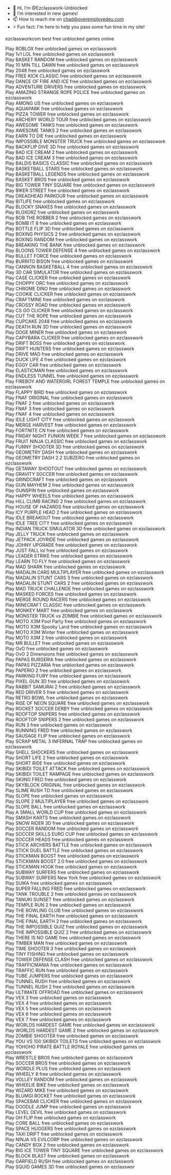 - 👋 Hi, I’m @Ezclasswork-Unblocked
- 👀 I’m interested in new games!
- 📫 How to reach me on chad@overemployedeu.com
- ⚡ Fun fact: I'm here to help you pass some fun time in my site!

ezclassworkcom best free unblocked games online

Play ROBLOX  free unblocked games on ezclasswork<br/>
Play 1v1 LOL  free unblocked games on ezclasswork<br/>
Play BASKET RANDOM  free unblocked games on ezclasswork<br/>
Play 10 MIN TILL DAWN  free unblocked games on ezclasswork<br/>
Play 2048  free unblocked games on ezclasswork<br/>
Play FREE KICK CLASSIC  free unblocked games on ezclasswork<br/>
Play DANCE OF FIRE AND ICE  free unblocked games on ezclasswork<br/>
Play ADVENTURE DRIVERS  free unblocked games on ezclasswork<br/>
Play AMAZING STRANGE ROPE POLICE  free unblocked games on ezclasswork<br/>
Play AMONG US  free unblocked games on ezclasswork<br/>
Play AQUAPARK  free unblocked games on ezclasswork<br/>
Play PIZZA TOWER  free unblocked games on ezclasswork<br/>
Play ARCHERY WORLD TOUR  free unblocked games on ezclasswork<br/>
Play AWESOME TANKS  free unblocked games on ezclasswork<br/>
Play AWESOME TANKS 2  free unblocked games on ezclasswork<br/>
Play EARN TO DIE  free unblocked games on ezclasswork<br/>
Play IMPOSSIBLE MONSTER TRUCK  free unblocked games on ezclasswork<br/>
Play BACKFLIP DIVE 3D  free unblocked games on ezclasswork<br/>
Play BAD ICE CREAM 2  free unblocked games on ezclasswork<br/>
Play BAD ICE CREAM 3  free unblocked games on ezclasswork<br/>
Play BALDIS BASICS CLASSIC  free unblocked games on ezclasswork<br/>
Play BASKETBALL STARS  free unblocked games on ezclasswork<br/>
Play BASKETBALL LEGENDS  free unblocked games on ezclasswork<br/>
Play BASKET BROS  free unblocked games on ezclasswork<br/>
Play BIG TOWER TINY SQUARE  free unblocked games on ezclasswork<br/>
Play BIKER STREET  free unblocked games on ezclasswork<br/>
Play DREADHEAD PARKOUR  free unblocked games on ezclasswork<br/>
Play BITLIFE  free unblocked games on ezclasswork<br/>
Play BLOCKY SNAKES  free unblocked games on ezclasswork<br/>
Play BLOXORZ  free unblocked games on ezclasswork<br/>
Play BOB THE ROBBER 2  free unblocked games on ezclasswork<br/>
Play BOMB IT 8  free unblocked games on ezclasswork<br/>
Play BOTTLE FLIP 3D  free unblocked games on ezclasswork<br/>
Play BOXING PHYSICS 2  free unblocked games on ezclasswork<br/>
Play BOXING RANDOM  free unblocked games on ezclasswork<br/>
Play BREAKING THE BANK  free unblocked games on ezclasswork<br/>
Play BLOONS TOWER DEFENSE 4  free unblocked games on ezclasswork<br/>
Play BULLET FORCE  free unblocked games on ezclasswork<br/>
Play BURRITO BISON  free unblocked games on ezclasswork<br/>
Play CANNON BASKETBALL 4  free unblocked games on ezclasswork<br/>
Play 3D CAR SIMULATOR  free unblocked games on ezclasswork<br/>
Play CASE CLICKER  free unblocked games on ezclasswork<br/>
Play CHOPPY ORC  free unblocked games on ezclasswork<br/>
Play CHROME DINO  free unblocked games on ezclasswork<br/>
Play COOKIE CLICKER  free unblocked games on ezclasswork<br/>
Play CRAFTMINE  free unblocked games on ezclasswork<br/>
Play CROSSY ROAD  free unblocked games on ezclasswork<br/>
Play CS GO CLICKER  free unblocked games on ezclasswork<br/>
Play CUT THE ROPE  free unblocked games on ezclasswork<br/>
Play CUPCAKE 2048  free unblocked games on ezclasswork<br/>
Play DEATH RUN 3D  free unblocked games on ezclasswork<br/>
Play DOGE MINER  free unblocked games on ezclasswork<br/>
Play CAPYBARA CLICKER  free unblocked games on ezclasswork<br/>
Play DRIFT BOSS  free unblocked games on ezclasswork<br/>
Play DRIFT HUNTERS  free unblocked games on ezclasswork<br/>
Play DRIVE MAD  free unblocked games on ezclasswork<br/>
Play DUCK LIFE 4  free unblocked games on ezclasswork<br/>
Play EGGY CAR  free unblocked games on ezclasswork<br/>
Play ELASTICMAN  free unblocked games on ezclasswork<br/>
Play ENDLESS TUNNEL  free unblocked games on ezclasswork<br/>
Play FIREBOY AND WATERGIRL FOREST TEMPLE  free unblocked games on ezclasswork<br/>
Play FLAPPY BIRD  free unblocked games on ezclasswork<br/>
Play FNAF ORIGINAL  free unblocked games on ezclasswork<br/>
Play FNAF 2  free unblocked games on ezclasswork<br/>
Play FNAF 3  free unblocked games on ezclasswork<br/>
Play FNAF 4  free unblocked games on ezclasswork<br/>
Play IDLE LIGHT CITY  free unblocked games on ezclasswork<br/>
Play MERGE HARVEST  free unblocked games on ezclasswork<br/>
Play FORTNITE CN  free unblocked games on ezclasswork<br/>
Play FRIDAY NIGHT FUNKIN WEEK 7  free unblocked games on ezclasswork<br/>
Play FRUIT NINJA CLASSIC  free unblocked games on ezclasswork<br/>
Play FUNNY SHOOTER 3D  free unblocked games on ezclasswork<br/>
Play GEOMETRY DASH  free unblocked games on ezclasswork<br/>
Play GEOMETRY DASH 2.2 SUBZERO  free unblocked games on ezclasswork<br/>
Play GETAWAY SHOOTOUT  free unblocked games on ezclasswork<br/>
Play GRAVITY SOCCER  free unblocked games on ezclasswork<br/>
Play GRINDCRAFT  free unblocked games on ezclasswork<br/>
Play GUN MAYHEM 2  free unblocked games on ezclasswork<br/>
Play GUNSPIN  free unblocked games on ezclasswork<br/>
Play HAPPY WHEELS  free unblocked games on ezclasswork<br/>
Play HILL CLIMB RACING 2  free unblocked games on ezclasswork<br/>
Play HOUSE OF HAZARDS  free unblocked games on ezclasswork<br/>
Play ICY PURPLE HEAD 2  free unblocked games on ezclasswork<br/>
Play IDLE BREAKOUT  free unblocked games on ezclasswork<br/>
Play IDLE TREE CITY  free unblocked games on ezclasswork<br/>
Play INDIAN TRUCK SIMULATOR 3D  free unblocked games on ezclasswork<br/>
Play JELLY TRUCK  free unblocked games on ezclasswork<br/>
Play JETPACK JOYRIDE  free unblocked games on ezclasswork<br/>
Play JOHNY UPGRADE  free unblocked games on ezclasswork<br/>
Play JUST FALL lol  free unblocked games on ezclasswork<br/>
Play LEADER STRIKE  free unblocked games on ezclasswork<br/>
Play LEARN TO FLY  free unblocked games on ezclasswork<br/>
Play MAD SHARK  free unblocked games on ezclasswork<br/>
Play MADALIN CARS MULTIPLAYER  free unblocked games on ezclasswork<br/>
Play MADALIN STUNT CARS 3  free unblocked games on ezclasswork<br/>
Play MADALIN STUNT CARS 2  free unblocked games on ezclasswork<br/>
Play MAD TRUCK CHALLENGE  free unblocked games on ezclasswork<br/>
Play MASKED FORCES  free unblocked games on ezclasswork<br/>
Play MERGE ROUND RACERS  free unblocked games on ezclasswork<br/>
Play MINECRAFT CLASSIC  free unblocked games on ezclasswork<br/>
Play MONKEY MART  free unblocked games on ezclasswork<br/>
Play MONSTER TRUCK vs ZOMBIE  free unblocked games on ezclasswork<br/>
Play MOTO X3M Pool Party  free unblocked games on ezclasswork<br/>
Play MOTO X3M Spooky Land  free unblocked games on ezclasswork<br/>
Play MOTO X3M Winter  free unblocked games on ezclasswork<br/>
Play MOTO X3M 2  free unblocked games on ezclasswork<br/>
Play MR BULLET  free unblocked games on ezclasswork<br/>
Play OvO  free unblocked games on ezclasswork<br/>
Play OvO 2 Dimensions  free unblocked games on ezclasswork<br/>
Play PAPAS BURGERIA  free unblocked games on ezclasswork<br/>
Play PAPAS PIZZARIA  free unblocked games on ezclasswork<br/>
Play PAPERIO 2  free unblocked games on ezclasswork<br/>
Play PARKING FURY  free unblocked games on ezclasswork<br/>
Play PIXEL GUN 3D  free unblocked games on ezclasswork<br/>
Play RABBIT SAMURAI 2  free unblocked games on ezclasswork<br/>
Play RED DRIVER 5  free unblocked games on ezclasswork<br/>
Play RETRO BOWL  free unblocked games on ezclasswork<br/>
Play RISE OF NEON SQUARE  free unblocked games on ezclasswork<br/>
Play ROCKET SOCCER DERBY  free unblocked games on ezclasswork<br/>
Play ROOFTOP SNIPERS  free unblocked games on ezclasswork<br/>
Play ROOFTOP SNIPERS 2  free unblocked games on ezclasswork<br/>
Play RUN 3  free unblocked games on ezclasswork<br/>
Play RUNNING FRED  free unblocked games on ezclasswork<br/>
Play SAUSAGE FLIP  free unblocked games on ezclasswork<br/>
Play SCRAP METAL 3 INFERNAL TRAP  free unblocked games on ezclasswork<br/>
Play SHELL SHOCKERS  free unblocked games on ezclasswork<br/>
Play SHORT LIFE 2  free unblocked games on ezclasswork<br/>
Play SHORT RIDE  free unblocked games on ezclasswork<br/>
Play SKIBIDI TOILET ATTACK  free unblocked games on ezclasswork<br/>
Play SKIBIDI TOILET RAMPAGE  free unblocked games on ezclasswork<br/>
Play SKIING FRED  free unblocked games on ezclasswork<br/>
Play SKYBLOCK ORIGINAL  free unblocked games on ezclasswork<br/>
Play SLIME RUSH TD  free unblocked games on ezclasswork<br/>
Play SLOPE  free unblocked games on ezclasswork<br/>
Play SLOPE 2 MULTIPLAYER  free unblocked games on ezclasswork<br/>
Play SLOPE BALL  free unblocked games on ezclasswork<br/>
Play A SMALL WORLD CUP  free unblocked games on ezclasswork<br/>
Play SMASH KARTS  free unblocked games on ezclasswork<br/>
Play SNOW RIDER 3D  free unblocked games on ezclasswork<br/>
Play SOCCER RANDOM  free unblocked games on ezclasswork<br/>
Play SOCCER SKILLS EURO CUP  free unblocked games on ezclasswork<br/>
Play SOCCER HEADS  free unblocked games on ezclasswork<br/>
Play STICK ARCHERS BATTLE  free unblocked games on ezclasswork<br/>
Play STICK DUEL BATTLE  free unblocked games on ezclasswork<br/>
Play STICKMAN BOOST  free unblocked games on ezclasswork<br/>
Play STICKMAN BOOST 2.0  free unblocked games on ezclasswork<br/>
Play STICKMAN HOOK  free unblocked games on ezclasswork<br/>
Play SUBWAY SURFERS  free unblocked games on ezclasswork<br/>
Play SUBWAY SURFERS New York  free unblocked games on ezclasswork<br/>
Play SUIKA  free unblocked games on ezclasswork<br/>
Play SUPER FALLING FRED  free unblocked games on ezclasswork<br/>
Play TANK TROUBLE 2  free unblocked games on ezclasswork<br/>
Play TANUKI SUNSET  free unblocked games on ezclasswork<br/>
Play TEMPLE RUN 2  free unblocked games on ezclasswork<br/>
Play THE BOWLING CLUB  free unblocked games on ezclasswork<br/>
Play THE FINAL EARTH  free unblocked games on ezclasswork<br/>
Play THE FINAL EARTH 2  free unblocked games on ezclasswork<br/>
Play THE IMPOSSIBLE QUIZ  free unblocked games on ezclasswork<br/>
Play THE IMPOSSIBLE QUIZ 2  free unblocked games on ezclasswork<br/>
Play THERE IS NO GAME  free unblocked games on ezclasswork<br/>
Play TIMBER MAN  free unblocked games on ezclasswork<br/>
Play TIME SHOOTER 3  free unblocked games on ezclasswork<br/>
Play TINY FISHING  free unblocked games on ezclasswork<br/>
Play TOWER DEFENSE CLASH  free unblocked games on ezclasswork<br/>
Play TRAFFICMANIA  free unblocked games on ezclasswork<br/>
Play TRAFFIC RUN  free unblocked games on ezclasswork<br/>
Play TUBE JUMPERS  free unblocked games on ezclasswork<br/>
Play TUNNEL RUSH  free unblocked games on ezclasswork<br/>
Play TUNNEL RUSH 2  free unblocked games on ezclasswork<br/>
Play ULTIMATE OFFROAD  free unblocked games on ezclasswork<br/>
Play VEX 3  free unblocked games on ezclasswork<br/>
Play VEX 4  free unblocked games on ezclasswork<br/>
Play VEX 5  free unblocked games on ezclasswork<br/>
Play VEX 6  free unblocked games on ezclasswork<br/>
Play VEX 7  free unblocked games on ezclasswork<br/>
Play WORLDS HARDEST GAME  free unblocked games on ezclasswork<br/>
Play WORLDS HARDEST GAME 2  free unblocked games on ezclasswork<br/>
Play ZOMBIE SHOOTER  free unblocked games on ezclasswork<br/>
Play YOU VS 100 SKIBIDI TOILETS  free unblocked games on ezclasswork<br/>
Play YOHOHO PIRATE BATTLE ROYALE  free unblocked games on ezclasswork<br/>
Play WRESTLE BROS  free unblocked games on ezclasswork<br/>
Play SOCCER BROS  free unblocked games on ezclasswork<br/>
Play WORDLE PLUS  free unblocked games on ezclasswork<br/>
Play WHEELY 8  free unblocked games on ezclasswork<br/>
Play VOLLEY RANDOM  free unblocked games on ezclasswork<br/>
Play WHEELIE BIKE  free unblocked games on ezclasswork<br/>
Play WIZARD MIKE  free unblocked games on ezclasswork<br/>
Play BLUMGI ROCKET  free unblocked games on ezclasswork<br/>
Play SPACEBAR CLICKER  free unblocked games on ezclasswork<br/>
Play DOODLE JUMP  free unblocked games on ezclasswork<br/>
Play LEVEL DEVIL  free unblocked games on ezclasswork<br/>
Play OH FLIP  free unblocked games on ezclasswork<br/>
Play CORE BALL  free unblocked games on ezclasswork<br/>
Play SPACE HUGGERS  free unblocked games on ezclasswork<br/>
Play TAXI DRIFT  free unblocked games on ezclasswork<br/>
Play NINJA VS EVILCORP  free unblocked games on ezclasswork<br/>
Play CANDY BOX 2  free unblocked games on ezclasswork<br/>
Play BIG ICE TOWER TINY SQUARE  free unblocked games on ezclasswork<br/>
Play BLOCK BLAST  free unblocked games on ezclasswork<br/>
Play GARFIELD RUSH  free unblocked games on ezclasswork<br/>
Play SQUID GAMES 3D  free unblocked games on ezclasswor<br/>
